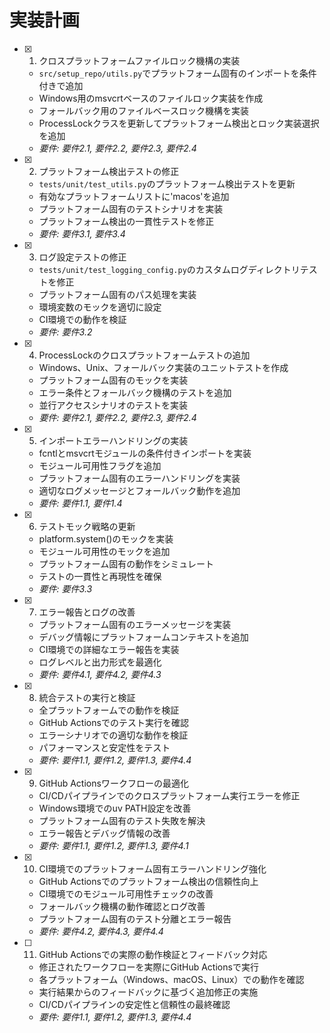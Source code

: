 # 実装計画

- [x] 1. クロスプラットフォームファイルロック機構の実装
  - `src/setup_repo/utils.py`でプラットフォーム固有のインポートを条件付きで追加
  - Windows用のmsvcrtベースのファイルロック実装を作成
  - フォールバック用のファイルベースロック機構を実装
  - ProcessLockクラスを更新してプラットフォーム検出とロック実装選択を追加
  - _要件: 要件2.1, 要件2.2, 要件2.3, 要件2.4_

- [x] 2. プラットフォーム検出テストの修正
  - `tests/unit/test_utils.py`のプラットフォーム検出テストを更新
  - 有効なプラットフォームリストに'macos'を追加
  - プラットフォーム固有のテストシナリオを実装
  - プラットフォーム検出の一貫性テストを修正
  - _要件: 要件3.1, 要件3.4_

- [x] 3. ログ設定テストの修正
  - `tests/unit/test_logging_config.py`のカスタムログディレクトリテストを修正
  - プラットフォーム固有のパス処理を実装
  - 環境変数のモックを適切に設定
  - CI環境での動作を検証
  - _要件: 要件3.2_

- [x] 4. ProcessLockのクロスプラットフォームテストの追加
  - Windows、Unix、フォールバック実装のユニットテストを作成
  - プラットフォーム固有のモックを実装
  - エラー条件とフォールバック機構のテストを追加
  - 並行アクセスシナリオのテストを実装
  - _要件: 要件2.1, 要件2.2, 要件2.3, 要件2.4_

- [x] 5. インポートエラーハンドリングの実装
  - fcntlとmsvcrtモジュールの条件付きインポートを実装
  - モジュール可用性フラグを追加
  - プラットフォーム固有のエラーハンドリングを実装
  - 適切なログメッセージとフォールバック動作を追加
  - _要件: 要件1.1, 要件1.4_

- [x] 6. テストモック戦略の更新
  - platform.system()のモックを実装
  - モジュール可用性のモックを追加
  - プラットフォーム固有の動作をシミュレート
  - テストの一貫性と再現性を確保
  - _要件: 要件3.3_

- [x] 7. エラー報告とログの改善
  - プラットフォーム固有のエラーメッセージを実装
  - デバッグ情報にプラットフォームコンテキストを追加
  - CI環境での詳細なエラー報告を実装
  - ログレベルと出力形式を最適化
  - _要件: 要件4.1, 要件4.2, 要件4.3_

- [x] 8. 統合テストの実行と検証
  - 全プラットフォームでの動作を検証
  - GitHub Actionsでのテスト実行を確認
  - エラーシナリオでの適切な動作を検証
  - パフォーマンスと安定性をテスト
  - _要件: 要件1.1, 要件1.2, 要件1.3, 要件4.4_

- [x] 9. GitHub Actionsワークフローの最適化
  - CI/CDパイプラインでのクロスプラットフォーム実行エラーを修正
  - Windows環境でのuv PATH設定を改善
  - プラットフォーム固有のテスト失敗を解決
  - エラー報告とデバッグ情報の改善
  - _要件: 要件1.1, 要件1.2, 要件1.3, 要件4.1_

- [x] 10. CI環境でのプラットフォーム固有エラーハンドリング強化
  - GitHub Actionsでのプラットフォーム検出の信頼性向上
  - CI環境でのモジュール可用性チェックの改善
  - フォールバック機構の動作確認とログ改善
  - プラットフォーム固有のテスト分離とエラー報告
  - _要件: 要件4.2, 要件4.3, 要件4.4_

- [ ] 11. GitHub Actionsでの実際の動作検証とフィードバック対応
  - 修正されたワークフローを実際にGitHub Actionsで実行
  - 各プラットフォーム（Windows、macOS、Linux）での動作を確認
  - 実行結果からのフィードバックに基づく追加修正の実施
  - CI/CDパイプラインの安定性と信頼性の最終確認
  - _要件: 要件1.1, 要件1.2, 要件1.3, 要件4.4_
